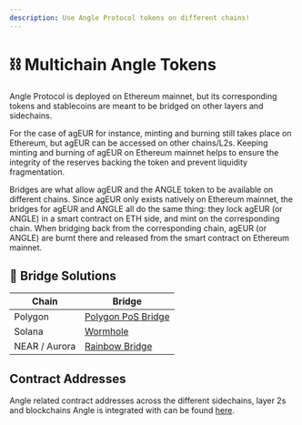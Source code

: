 ```yaml
---
description: Use Angle Protocol tokens on different chains!
---
```


# ⛓️ Multichain Angle Tokens

Angle Protocol is deployed on Ethereum mainnet, but its corresponding tokens and stablecoins are meant to be bridged on other layers and sidechains.

For the case of agEUR for instance, minting and burning still takes place on Ethereum, but agEUR can be accessed on other chains/L2s. Keeping minting and burning of agEUR on Ethereum mainnet helps to ensure the integrity of the reserves backing the token and prevent liquidity fragmentation.

Bridges are what allow agEUR and the ANGLE token to be available on different chains. Since agEUR only exists natively on Ethereum mainnet, the bridges for agEUR and ANGLE all do the same thing: they lock agEUR (or ANGLE) in a smart contract on ETH side, and mint on the corresponding chain. When bridging back from the corresponding chain, agEUR (or ANGLE) are burnt there and released from the smart contract on Ethereum mainnet.

## 🌉 Bridge Solutions

| Chain         | Bridge                                                          |
| ------------- | --------------------------------------------------------------- |
| Polygon       | [Polygon PoS Bridge](https://wallet.polygon.technology/bridge/) |
| Solana        | [Wormhole](https://wormholebridge.com/#/transfer)               |
| NEAR / Aurora | [Rainbow Bridge](https://rainbowbridge.app/transfer)            |

## Contract Addresses

Angle related contract addresses across the different sidechains, layer 2s and blockchains Angle is integrated with can be found [here](https://developers.angle.money/protocol-overview/smart-contracts/sidechains-layer2s-contracts).

